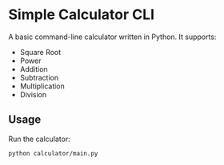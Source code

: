 # Simple Calculator CLI

A basic command-line calculator written in Python. It supports:

- Square Root
- Power
- Addition
- Subtraction
- Multiplication
- Division

## Usage

Run the calculator:

```bash
python calculator/main.py
